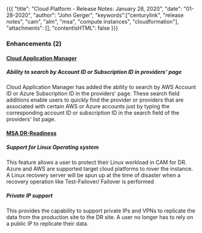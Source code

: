 {{{
"title": "Cloud Platform - Release Notes: January 28, 2020",
"date": "01-28-2020",
"author": "John Gerger",
"keywords":["centurylink", "release notes", "cam", "alm", "msa", "compute instances", "cloudformation"],
"attachments": [],
"contentIsHTML": false
}}}

### Enhancements (2)

#### [Cloud Application Manager](https://www.ctl.io/cloud-application-manager/)

##### Ability to search by Account ID or Subscription ID in providers' page

Cloud Application Manager has added the ability to search by AWS Account ID or Azure Subscription ID in the providers' page. These search field additions enable users to quickly find the provider or providers that are associated with certain AWS or Azure accounts just by typing the corresponding account ID or subscription ID in the search field of the providers' list page.

#### [MSA DR-Readiness](https://www.ctl.io/managed-services-anywhere/)

##### Support for Linux Operating system

This feature allows a user to protect their Linux workload in CAM for DR. Azure and AWS are supported target cloud platforms to rover the instance. A Linux recovery server will be spun up at the time of disaster when a recovery operation like Test-Failover/ Failover is performed

##### Private IP support

This provides the capability to support private IPs and VPNs to replicate the data from the production site to the DR site. A user no longer has to rely on a public IP to replicate their data.
